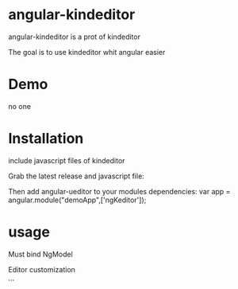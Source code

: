 angular-kindeditor
==================
angular-kindeditor is a prot of kindeditor

The goal is to use kindeditor whit angular easier

Demo
==================

no one

Installation
==================
include javascript files of kindeditor
<script src="kindeditor/kindeditor-all-min.js"></script>
Grab the latest release and javascript file:
<script src="angular-kindeditor.js"></script>
Then add angular-ueditor to your modules dependencies:
var app = angular.module("demoApp",['ngKeditor']);

usage
==================
Must bind NgModel

<div class="keditor" ng-model="content"></div>
Editor customization

<div class="keditor" ng-model="content" data-config="config"></div>
...
<script>
    $scope.config = {
        ...
    }
</script>
